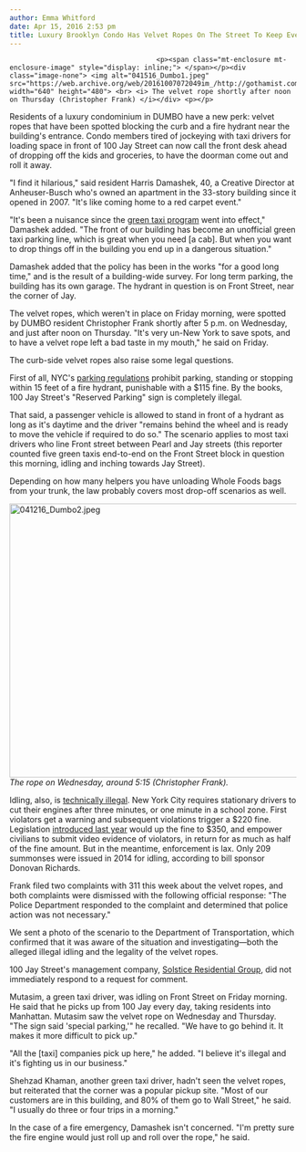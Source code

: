 ```yaml
---
author: Emma Whitford
date: Apr 15, 2016 2:53 pm
title: Luxury Brooklyn Condo Has Velvet Ropes On The Street To Keep Everything VIP
---
```


	
										<p><span class="mt-enclosure mt-enclosure-image" style="display: inline;"> </span></p><div class="image-none"> <img alt="041516_Dumbo1.jpeg" src="https://web.archive.org/web/20161007072049im_/http://gothamist.com/attachments/nyc_ewhitford/041516_Dumbo1.jpeg" width="640" height="480"> <br> <i> The velvet rope shortly after noon on Thursday (Christopher Frank) </i></div> <p></p>

<p>Residents of a luxury condominium in DUMBO have a new perk: velvet ropes that have been spotted blocking the curb and a fire hydrant near the building&apos;s entrance. Condo members tired of jockeying with taxi drivers for loading space in front of 100 Jay Street can now call the front desk ahead of dropping off the kids and groceries, to have the doorman come out and roll it away.</p>

<p>&quot;I find it hilarious,&quot; said resident Harris Damashek, 40, a Creative Director at Anheuser-Busch who&apos;s owned an apartment in the 33-story building since it opened in 2007. &quot;It&apos;s like coming home to a red carpet event.&quot; </p>

<p>&quot;It&apos;s been a nuisance since the <a href="https://web.archive.org/web/20161007072049/http://gothamist.com/2013/06/06/green_boro_taxis_e-hail_apps_are_al.php">green taxi program</a> went into effect,&quot; Damashek added. &quot;The front of our building has become an unofficial green taxi parking line, which is great when you need [a cab]. But when you want to drop things off in the building you end up in a dangerous situation.&quot; </p>

<p>Damashek added that the policy has been in the works &quot;for a good long time,&quot; and is the result of a building-wide survey. For long term parking, the building has its own garage. The hydrant in question is on Front Street, near the corner of Jay. </p>

<p>The velvet ropes, which weren&apos;t in place on Friday morning, were spotted by DUMBO resident Christopher Frank shortly after 5 p.m. on Wednesday, and just after noon on Thursday. &quot;It&apos;s very un-New York to save spots, and to have a velvet rope left a bad taste in my mouth,&quot; he said on Friday.  </p>

<p>The curb-side velvet ropes also raise some legal questions. </p>

<p>First of all, NYC&apos;s <a href="https://web.archive.org/web/20161007072049/http://parkitnyc.com/parking-nyc/nyc-parking-tickets/nyc-fire-hydrant-ticket/">parking regulations</a> prohibit parking, standing or stopping within 15 feet of a fire hydrant, punishable with a $115 fine. By the books, 100 Jay Street&apos;s &quot;Reserved Parking&quot; sign is completely illegal. </p>

<p>That said, a passenger vehicle is allowed to stand in front of a hydrant as long as it&apos;s daytime and the driver &quot;remains behind the wheel and is ready to move the vehicle if required to do so.&quot; The scenario applies to most taxi drivers who line Front street between Pearl and Jay streets (this reporter counted five green taxis end-to-end on the Front Street block in question this morning, idling and inching towards Jay Street). </p>

<p>Depending on how many helpers you have unloading Whole Foods bags from your trunk, the law probably covers most drop-off scenarios as well. </p>

<p><span class="mt-enclosure mt-enclosure-image" style="display: inline;"> </span></p><div class="image-none"> <img alt="041216_Dumbo2.jpeg" src="https://web.archive.org/web/20161007072049im_/http://gothamist.com/attachments/nyc_ewhitford/041216_Dumbo2.jpeg" width="640" height="480"> <br> <i> The rope on Wednesday, around 5:15 (Christopher Frank). </i></div> <p></p>

<p>Idling, also, is <a href="https://web.archive.org/web/20161007072049/http://gothamist.com/2012/02/07/nycs_tough_idling_law_would_totally.php">technically illegal</a>. New York City requires stationary drivers to cut their engines after three minutes, or one minute in a school zone. First violators get a warning and subsequent violations trigger a $220 fine. Legislation <a href="https://web.archive.org/web/20161007072049/http://gothamist.com/2015/03/10/cash_in_on_idling_vehicles.php">introduced last year</a> would up the fine to $350, and empower civilians to submit video evidence of violators, in return for as much as half of the fine amount. But in the meantime, enforcement is lax. Only 209 summonses were issued in 2014 for idling, according to bill sponsor Donovan Richards. </p>

<p>Frank filed two complaints with 311 this week about the velvet ropes, and both complaints were dismissed with the following official response: &quot;The Police Department responded to the complaint and determined that police action was not necessary.&quot; </p>

<p>We sent a photo of the scenario to the Department of Transportation, which confirmed that it was aware of the situation and investigating&#x2014;both the alleged illegal idling and the legality of the velvet ropes.</p>

<p>100 Jay Street&apos;s management company, <a href="https://web.archive.org/web/20161007072049/http://www.srgmgt.com/">Solstice Residential Group</a>, did not immediately respond to a request for comment. </p>

<p>Mutasim, a green taxi driver, was idling on Front Street on Friday morning. He said that he picks up from 100 Jay every day, taking residents into Manhattan. Mutasim saw the velvet rope on Wednesday and Thursday. &quot;The sign said &apos;special parking,&apos;&quot; he recalled. &quot;We have to go behind it. It makes it more difficult to pick up.&quot; </p>

<p>&quot;All the [taxi] companies pick up here,&quot; he added. &quot;I believe it&apos;s illegal and it&apos;s fighting us in our business.&quot; </p>

<p>Shehzad Khaman, another green taxi driver, hadn&apos;t seen the velvet ropes, but reiterated that the corner was a popular pickup site. &quot;Most of our customers are in this building, and 80% of them go to Wall Street,&quot; he said. &quot;I usually do three or four trips in a morning.&quot;</p>

<p>In the case of a fire emergency, Damashek isn&apos;t concerned. &quot;I&apos;m pretty sure the fire engine would just roll up and roll over the rope,&quot; he said. </p>					
										
									
				